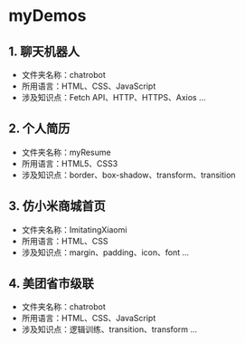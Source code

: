 # myDemos

## 1. 聊天机器人

- 文件夹名称：chatrobot
- 所用语言：HTML、CSS、JavaScript
- 涉及知识点：Fetch API、HTTP、HTTPS、Axios ...

## 2. 个人简历

- 文件夹名称：myResume
- 所用语言：HTML5、CSS3
- 涉及知识点：border、box-shadow、transform、transition

## 3. 仿小米商城首页

- 文件夹名称：ImitatingXiaomi
- 所用语言：HTML、CSS
- 涉及知识点：margin、padding、icon、font ...

## 4. 美团省市级联

- 文件夹名称：chatrobot
- 所用语言：HTML、CSS、JavaScript
- 涉及知识点：逻辑训练、transition、transform ...



